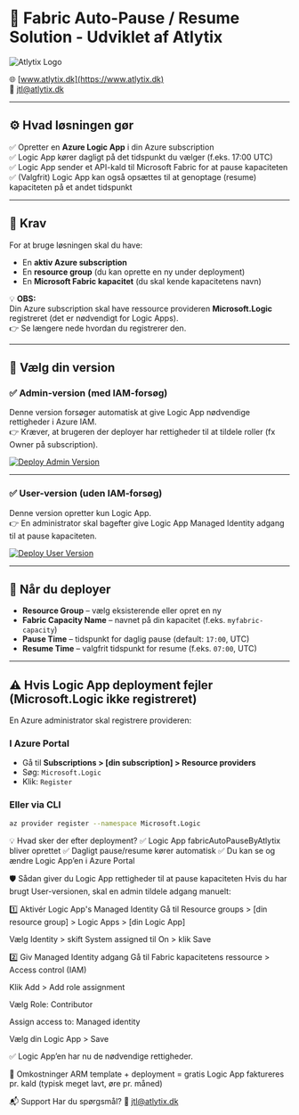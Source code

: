 # 🚀 Fabric Auto-Pause / Resume Solution - Udviklet af Atlytix

![Atlytix Logo](https://www.atlytix.dk/path-to-your-logo.png)

🌐 [www.atlytix.dk](https://www.atlytix.dk)  
📧 [jtl@atlytix.dk](mailto:jtl@atlytix.dk)

---

## ⚙ Hvad løsningen gør  
✅ Opretter en **Azure Logic App** i din Azure subscription  
✅ Logic App kører dagligt på det tidspunkt du vælger (f.eks. 17:00 UTC)  
✅ Logic App sender et API-kald til Microsoft Fabric for at pause kapaciteten  
✅ (Valgfrit) Logic App kan også opsættes til at genoptage (resume) kapaciteten på et andet tidspunkt  

---

## 📌 Krav  
For at bruge løsningen skal du have:  
- En **aktiv Azure subscription**  
- En **resource group** (du kan oprette en ny under deployment)  
- En **Microsoft Fabric kapacitet** (du skal kende kapacitetens navn)  

💡 **OBS:**  
Din Azure subscription skal have ressource provideren **Microsoft.Logic** registreret (det er nødvendigt for Logic Apps).  
👉 Se længere nede hvordan du registrerer den.

---

## 🚀 Vælg din version  

### ✅ **Admin-version (med IAM-forsøg)**  
Denne version forsøger automatisk at give Logic App nødvendige rettigheder i Azure IAM.  
👉 Kræver, at brugeren der deployer har rettigheder til at tildele roller (fx Owner på subscription).

[![Deploy Admin Version](https://aka.ms/deploytoazurebutton)](https://portal.azure.com/#create/Microsoft.Template/uri/https%3A%2F%2Fraw.githubusercontent.com%2FjtlAtlytix%2Ffabric-auto-pause-deploy%2Fmain%2Ffabric-auto-pause.json)

---

### ✅ **User-version (uden IAM-forsøg)**  
Denne version opretter kun Logic App.  
👉 En administrator skal bagefter give Logic App Managed Identity adgang til at pause kapaciteten.

[![Deploy User Version](https://aka.ms/deploytoazurebutton)](https://portal.azure.com/#create/Microsoft.Template/uri/https%3A%2F%2Fraw.githubusercontent.com%2FjtlAtlytix%2Ffabric-auto-pause-deploy%2Fmain%2Ffabric-auto-pause-user.json)

---

## 📝 Når du deployer  
- **Resource Group** – vælg eksisterende eller opret en ny  
- **Fabric Capacity Name** – navnet på din kapacitet (f.eks. `myfabric-capacity`)  
- **Pause Time** – tidspunkt for daglig pause (default: `17:00`, UTC)  
- **Resume Time** – valgfrit tidspunkt for resume (f.eks. `07:00`, UTC)  

---

## ⚠ Hvis Logic App deployment fejler (Microsoft.Logic ikke registreret)  
En Azure administrator skal registrere provideren:

### I Azure Portal  
- Gå til **Subscriptions > [din subscription] > Resource providers**  
- Søg: `Microsoft.Logic`  
- Klik: `Register`  

### Eller via CLI  
```bash
az provider register --namespace Microsoft.Logic
```

💡 Hvad sker der efter deployment?
✅ Logic App fabricAutoPauseByAtlytix bliver oprettet
✅ Dagligt pause/resume kører automatisk
✅ Du kan se og ændre Logic App’en i Azure Portal

🛡 Sådan giver du Logic App rettigheder til at pause kapaciteten
Hvis du har brugt User-versionen, skal en admin tildele adgang manuelt:

1️⃣ Aktivér Logic App's Managed Identity
Gå til Resource groups > [din resource group] > Logic Apps > [din Logic App]

Vælg Identity > skift System assigned til On > klik Save

2️⃣ Giv Managed Identity adgang
Gå til Fabric kapacitetens ressource > Access control (IAM)

Klik Add > Add role assignment

Vælg Role: Contributor

Assign access to: Managed identity

Vælg din Logic App > Save

✅ Logic App’en har nu de nødvendige rettigheder.

💸 Omkostninger
ARM template + deployment = gratis
Logic App faktureres pr. kald (typisk meget lavt, øre pr. måned)

📬 Support
Har du spørgsmål?
📧 jtl@atlytix.dk


